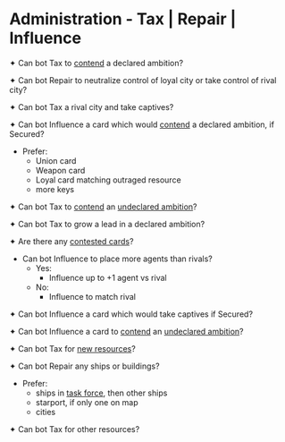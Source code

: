 # Administration - Tax | Repair | Influence

✦ Can bot Tax to <ins>contend</ins> a declared ambition?

✦ Can bot Repair to neutralize control of loyal city or take control of rival city?

✦ Can bot Tax a rival city and take captives?

✦ Can bot Influence a card which would <ins>contend</ins> a declared ambition, if Secured?

- Prefer:
	- Union card
	- Weapon card
	- Loyal card matching outraged resource
	- more keys

✦ Can bot Tax to <ins>contend</ins> an <ins>undeclared ambition</ins>?

✦ Can bot Tax to grow a lead in a declared ambition?

✦ Are there any <ins>contested cards</ins>?

- Can bot Influence to place more agents than rivals?
	- Yes:
		- Influence up to +1 agent vs rival
	- No:
		- Influence to match rival

✦ Can bot Influence a card which would take captives if Secured?

✦ Can bot Influence a card to <ins>contend</ins> an <ins>undeclared ambition</ins>?

✦ Can bot Tax for <ins>new resources</ins>?

✦ Can bot Repair any ships or buildings?

- Prefer:
	- ships in <ins>task force</ins>, then other ships
	- starport, if only one on map
	- cities

✦ Can bot Tax for other resources?

<div class="pagebreak"> </div>
